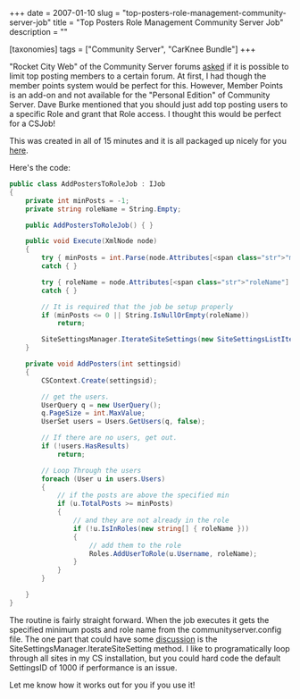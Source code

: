 +++
date = 2007-01-10
slug = "top-posters-role-management-community-server-job"
title = "Top Posters Role Management Community Server Job"
description = ""

[taxonomies]
tags = ["Community Server", "CarKnee Bundle"]
+++

"Rocket City Web" of the Community Server forums [asked](http://communityserver.org/forums/thread/563175.aspx) if it is possible to limit top posting members to a certain forum. At first, I had though the member points system would be perfect for this. However, Member Points is an add-on and not available for the "Personal Edition" of Community Server. Dave Burke mentioned that you should just add top posting users to a specific Role and grant that Role access. I thought this would be perfect for a CSJob!

<!-- more -->

This was created in all of 15 minutes and it is all packaged up nicely for you [here](/files/folders/cs/entry82.aspx).

Here's the code:

```c#
public class AddPostersToRoleJob : IJob  
{  
    private int minPosts = -1;  
    private string roleName = String.Empty;  

    public AddPostersToRoleJob() { }  

    public void Execute(XmlNode node)  
    {  
        try { minPosts = int.Parse(node.Attributes[<span class="str">"minPosts"].Value); }  
        catch { }  

        try { roleName = node.Attributes[<span class="str">"roleName"].Value; }  
        catch { }  

        // It is required that the job be setup properly  
        if (minPosts <= 0 || String.IsNullOrEmpty(roleName))  
            return;  

        SiteSettingsManager.IterateSiteSettings(new SiteSettingsListIterator(AddPosters));  
    }  

    private void AddPosters(int settingsid)  
    {  
        CSContext.Create(settingsid);  

        // get the users.  
        UserQuery q = new UserQuery();  
        q.PageSize = int.MaxValue;  
        UserSet users = Users.GetUsers(q, false);  

        // If there are no users, get out.  
        if (!users.HasResults)  
            return;  

        // Loop Through the users  
        foreach (User u in users.Users)  
        {  
            // if the posts are above the specified min  
            if (u.TotalPosts >= minPosts)  
            {  
                // and they are not already in the role  
                if (!u.IsInRoles(new string[] { roleName }))  
                {  
                    // add them to the role  
                    Roles.AddUserToRole(u.Username, roleName);  
                }  
            }  
        }  

    }  
}
```

The routine is fairly straight forward. When the job executes it gets the specified minimum posts and role name from the communityserver.config file. The one part that could have some [discussion](http://joeriksson.com/archive/2006/10/18/Getting-into-Context-with-your-CSJobs.aspx) is the SiteSettingsManager.IterateSiteSetting method. I like to programatically loop through all sites in my CS installation, but you could hard code the default SettingsID of 1000 if performance is an issue.

Let me know how it works out for you if you use it!